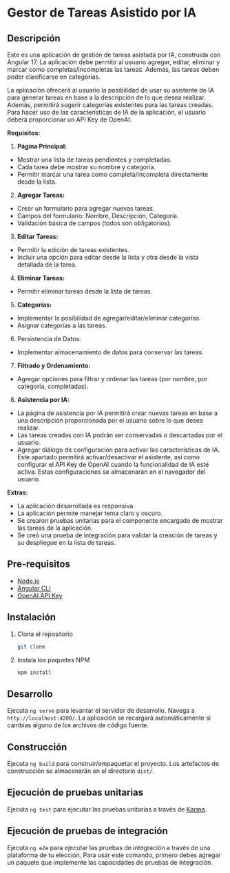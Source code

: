 # Gestor de Tareas Asistido por IA

## Descripción

Este es una aplicación de gestión de tareas asistada por IA, construida con Angular 17. La aplicación debe permitir al usuario agregar, editar, eliminar y marcar como completas/incompletas las tareas. Además, las tareas deben poder clasificarse en categorías.

La aplicación ofrecerá al usuario la posibilidad de usar su asistente de IA para generar tareas en base a la descripción de lo que desea realizar. Además, permitirá sugerir categorías existentes para las tareas creadas. Para hacer uso de las características de IA de la aplicación, el usuario deberá proporcionar un API Key de OpenAI.

**Requisitos:**

1.	**Página Principal:**
- Mostrar una lista de tareas pendientes y completadas. 
- Cada tarea debe mostrar su nombre y categoría.
- Permitir marcar una tarea como completa/incompleta directamente desde la lista.

2.	**Agregar Tareas:**
- Crear un formulario para agregar nuevas tareas.
- Campos del formulario: Nombre, Descripción, Categoría.
- Validación básica de campos (todos son obligatorios).

3.	**Editar Tareas:**
- Permitir la edición de tareas existentes.
- Incluir una opción para editar desde la lista y otra desde la vista detallada de la tarea.

4.	**Eliminar Tareas:**
-	Permitir eliminar tareas desde la lista de tareas.

5.	**Categorías:**
-	Implementar la posibilidad de agregar/editar/eliminar categorías.
-	Asignar categorías a las tareas.
6.	Persistencia de Datos:
-	Implementar almacenamiento de datos para conservar las tareas.

7.	**Filtrado y Ordenamiento:**
-	Agregar opciones para filtrar y ordenar las tareas (por nombre, por categoría, completadas).

8.	**Asistencia por IA:**
- La página de asistencia por IA permitirá crear nuevas tareas en base a una descripción proporcionada por el usuario sobre lo que desea realizar.
-	Las tareas creadas con IA podrán ser conservadas o descartadas por el usuario.
-	Agregar diálogo de configuración para activar las características de IA. Este apartado permitirá activar/desactivar el asistente, así como configurar el API Key de OpenAI cuando la funcionalidad de IA esté activa. Estas configuraciones se almacenarán en el navegador del usuario.

**Extras:**

-	La aplicación desarrollada es responsiva.
-	La aplicación permite manejar tema claro y oscuro.
-	Se crearon pruebas unitarias para el componente encargado de mostrar las tareas de la aplicación.
-	Se creó una prueba de integración para validar la creación de tareas y su despliegue en la lista de tareas.

## Pre-requisitos

- [Node.js](https://nodejs.org/en/download/)
- [Angular CLI](https://angular.io/cli)
- [OpenAI API Key](https://beta.openai.com/)

## Instalación

1. Clona el repositorio
   ```sh
   git clone
    ```
2. Instala los paquetes NPM
    ```sh
    npm install
    ```

## Desarrollo

Ejecuta `ng serve` para levantar el servidor de desarrollo. Navega a `http://localhost:4200/`. La aplicación se recargará automáticamente si cambias alguno de los archivos de código fuente.

## Construcción

Ejecuta `ng build` para construir/empaquetar el proyecto. Los artefactos de construcción se almacenarán en el directorio `dist/`.

## Ejecución de pruebas unitarias

Ejecuta `ng test` para ejecutar las pruebas unitarias a través de [Karma](https://karma-runner.github.io).

## Ejecución de pruebas de integración

Ejecuta `ng e2e` para ejecutar las pruebas de integración a través de una plataforma de tu elección. Para usar este comando, primero debes agregar un paquete que implemente las capacidades de pruebas de integración.
